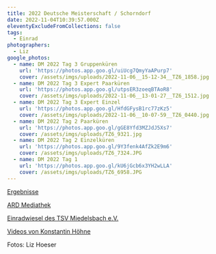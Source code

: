 ```yaml
---
title: 2022 Deutsche Meisterschaft / Schorndorf
date: 2022-11-04T10:39:57.000Z
eleventyExcludeFromCollections: false
tags:
  - Einrad
photographers:
  - Liz
google_photos:
  - name: DM 2022 Tag 3 Gruppenküren
    url: 'https://photos.app.goo.gl/uiUcg7QmyYaAPurp7'
    cover: /assets/imgs/uploads/2022-11-06__15-12-34__TZ6_1858.jpg
  - name: DM 2022 Tag 3 Expert Paarküren
    url: 'https://photos.app.goo.gl/utpsER3zoeqBTAoR8'
    cover: /assets/imgs/uploads/2022-11-06__13-01-27__TZ6_1512.jpg
  - name: DM 2022 Tag 3 Expert Einzel
    url: 'https://photos.app.goo.gl/HfdGFysB1rc77zKz5'
    cover: /assets/imgs/uploads/2022-11-06__10-07-59__TZ6_0440.jpg
  - name: DM 2022 Tag 2 Paarküren
    url: 'https://photos.app.goo.gl/gGE8Yfd3MZJdJ5Xs7'
    cover: /assets/imgs/uploads/TZ6_9321.jpg
  - name: DM 2022 Tag 2 Einzelküren
    url: 'https://photos.app.goo.gl/9Y3fenk4AfZk2E9m6'
    cover: /assets/imgs/uploads/TZ6_7324.JPG
  - name: DM 2022 Tag 1
    url: 'https://photos.app.goo.gl/kU6jGcb6x3YH2wLLA'
    cover: /assets/imgs/uploads/TZ6_6958.JPG
---
```

[Ergebnisse](https://www.einradverband.de/2022/09/30/dm-freestyle-2022-ausschreibung/)

[ARD Mediathek](https://www.ardmediathek.de/video/swr-aktuell-baden-wuerttemberg/deutsche-meisterschaften-im-einrad-freestyle-in-schorndorf/swr-bw/Y3JpZDovL3N3ci5kZS9hZXgvbzE3NTU0MTE)

[Einradwiesel des TSV Miedelsbach e.V.](https://www.einradwiesel.de/deutsche-meisterschaft/)

[Videos von Konstantin Höhne](https://konstantinhoehne.de/2022/10/schorndorf2022/)

Fotos: Liz Hoeser
